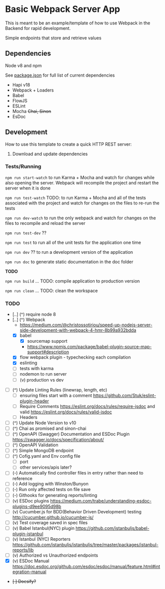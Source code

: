 # Basic Webpack Server App

This is meant to be an example/template of how to use Webpack in the Backend for rapid development.

Simple endpoints that store and retrieve values


## Dependencies
Node v8 and npm

See [package.json](https://github.com/devlinjunker/basic.webpack/blob/master/package.json) for full list of current dependencies
 - Hapi v18
 - Webpack + Loaders
 - Babel
 - FlowJS
 - ESLint
 - Mocha ~~Chai, Sinon~~
 - EsDoc

## Development

How to use this template to create a quick HTTP REST server:

1. Download and update dependencies

### Tests/Running

`npm run start-watch` to run Karma + Mocha and watch for changes while also opening the server. Webpack will recompile the project and restart the server when it is done

`npm run test-watch` TODO: to run Karma + Mocha and all of the tests associated with the project and watch for changes on the files to re-run the tests

`npm run dev-watch` to run the only webpack and watch for changes on the files to recompile and reload the server

`npm run test-dev` ??

`npm run test` to run all of the unit tests for the application one time

`npm run dev` ?? to run a development version of the application

`npm run doc` to generate static documentation in the doc folder

**TODO**

`npm run build` ... TODO: compile application to production version

`npm run clean` ... TODO: clean the workspace



### TODO

 - [..] (^) require node 8
 - [..] (^) Webpack  
    - https://medium.com/@christossotiriou/speed-up-nodejs-server-side-development-with-webpack-4-hmr-8b99a932bdda  
    - [x] babel
      - [x] sourcemap support
      - https://www.npmjs.com/package/babel-plugin-source-map-support#description
    - [x] flow webpack plugin - typechecking each compilation
    - [x] eslinting  
    - [ ] tests with karma
    - [ ] nodemon to run server
    - [ ] (v) production vs dev
 - [ ] (^) Update Linting Rules (linewrap, length, etc)  
    - [ ] ensuring files start with a comment https://github.com/Stuk/eslint-plugin-header  
    - [ ] Require Comments https://eslint.org/docs/rules/require-jsdoc and valid https://eslint.org/docs/rules/valid-jsdoc  
    - [ ] Headers  
 - [ ] (^) Update Node Version to v10
 - [ ] (^) Chai as promised and sinon-chai  
 - [ ] (^) OpenAPI (Swagger) Documentation and ESDoc Plugin https://swagger.io/docs/specification/about/  
 - [ ] (^) OpenAPI Validation  
 - [ ] (^) Simple MongoDB endpoint  
 - [ ] (^) Cofig.yaml and Env config file
     - [ ] port
     - [ ] other services/apis later?
 - [ ] (-) Automatically find controller files in entry rather than need to reference  
 - [ ] (-) Add logging with Winston/Bunyon  
 - [ ] (-) Run only affected tests on file save  
 - [ ] (-) Githooks for generating reports/linting  
 - [ ] (v) ESDoc plugins https://medium.com/trabe/understanding-esdoc-plugins-d9ee9095d98b  
 - [ ] (v) Cucumber.js for BDD(Behavior Driven Development) testing http://cucumber.github.io/cucumber-js/  
 - [ ] (v) Test coverage saved in spec files  
 - [ ] (v) Babel Istanbul(NYC) plugin https://github.com/istanbuljs/babel-plugin-istanbul  
 - [ ] (v) Istanbul (NYC) Reporters https://github.com/istanbuljs/istanbuljs/tree/master/packages/istanbul-reports/lib  
 - [ ] (v) Authorized vs Unauthorized endpoints  
 - [x] (v) ESDoc Manual https://doc.esdoc.org/github.com/esdoc/esdoc/manual/feature.html#integration-manual  
 - ~~[ ] Docsify?~~  
